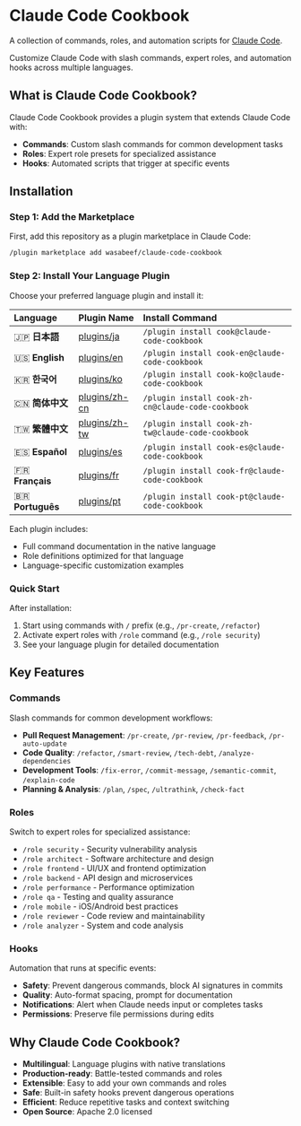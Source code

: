 # Claude Code Cookbook

A collection of commands, roles, and automation scripts for [Claude Code](https://docs.claude.com/claude-code).

Customize Claude Code with slash commands, expert roles, and automation hooks across multiple languages.

## What is Claude Code Cookbook?

Claude Code Cookbook provides a plugin system that extends Claude Code with:

- **Commands**: Custom slash commands for common development tasks
- **Roles**: Expert role presets for specialized assistance
- **Hooks**: Automated scripts that trigger at specific events

## Installation

### Step 1: Add the Marketplace

First, add this repository as a plugin marketplace in Claude Code:

```bash
/plugin marketplace add wasabeef/claude-code-cookbook
```

### Step 2: Install Your Language Plugin

Choose your preferred language plugin and install it:

| Language         | Plugin Name                    | Install Command                                   |
| :--------------- | :----------------------------- | :------------------------------------------------ |
| 🇯🇵 **日本語**    | [plugins/ja](plugins/ja)       | `/plugin install cook@claude-code-cookbook`       |
| 🇺🇸 **English**   | [plugins/en](plugins/en)       | `/plugin install cook-en@claude-code-cookbook`    |
| 🇰🇷 **한국어**    | [plugins/ko](plugins/ko)       | `/plugin install cook-ko@claude-code-cookbook`    |
| 🇨🇳 **简体中文**  | [plugins/zh-cn](plugins/zh-cn) | `/plugin install cook-zh-cn@claude-code-cookbook` |
| 🇹🇼 **繁體中文**  | [plugins/zh-tw](plugins/zh-tw) | `/plugin install cook-zh-tw@claude-code-cookbook` |
| 🇪🇸 **Español**   | [plugins/es](plugins/es)       | `/plugin install cook-es@claude-code-cookbook`    |
| 🇫🇷 **Français**  | [plugins/fr](plugins/fr)       | `/plugin install cook-fr@claude-code-cookbook`    |
| 🇧🇷 **Português** | [plugins/pt](plugins/pt)       | `/plugin install cook-pt@claude-code-cookbook`    |

Each plugin includes:

- Full command documentation in the native language
- Role definitions optimized for that language
- Language-specific customization examples

### Quick Start

After installation:

1. Start using commands with `/` prefix (e.g., `/pr-create`, `/refactor`)
2. Activate expert roles with `/role` command (e.g., `/role security`)
3. See your language plugin for detailed documentation

## Key Features

### Commands

Slash commands for common development workflows:

- **Pull Request Management**: `/pr-create`, `/pr-review`, `/pr-feedback`, `/pr-auto-update`
- **Code Quality**: `/refactor`, `/smart-review`, `/tech-debt`, `/analyze-dependencies`
- **Development Tools**: `/fix-error`, `/commit-message`, `/semantic-commit`, `/explain-code`
- **Planning & Analysis**: `/plan`, `/spec`, `/ultrathink`, `/check-fact`

### Roles

Switch to expert roles for specialized assistance:

- `/role security` - Security vulnerability analysis
- `/role architect` - Software architecture and design
- `/role frontend` - UI/UX and frontend optimization
- `/role backend` - API design and microservices
- `/role performance` - Performance optimization
- `/role qa` - Testing and quality assurance
- `/role mobile` - iOS/Android best practices
- `/role reviewer` - Code review and maintainability
- `/role analyzer` - System and code analysis

### Hooks

Automation that runs at specific events:

- **Safety**: Prevent dangerous commands, block AI signatures in commits
- **Quality**: Auto-format spacing, prompt for documentation
- **Notifications**: Alert when Claude needs input or completes tasks
- **Permissions**: Preserve file permissions during edits

## Why Claude Code Cookbook?

- **Multilingual**: Language plugins with native translations
- **Production-ready**: Battle-tested commands and roles
- **Extensible**: Easy to add your own commands and roles
- **Safe**: Built-in safety hooks prevent dangerous operations
- **Efficient**: Reduce repetitive tasks and context switching
- **Open Source**: Apache 2.0 licensed

